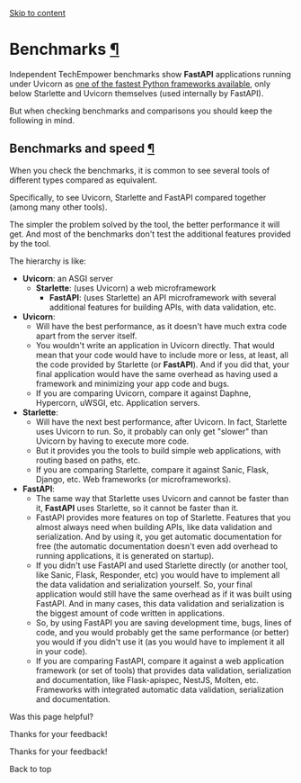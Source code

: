 [Skip to content](https://fastapi.tiangolo.com/benchmarks/#benchmarks)

# Benchmarks [¶](https://fastapi.tiangolo.com/benchmarks/\#benchmarks "Permanent link")

Independent TechEmpower benchmarks show **FastAPI** applications running under Uvicorn as [one of the fastest Python frameworks available](https://www.techempower.com/benchmarks/#section=test&runid=7464e520-0dc2-473d-bd34-dbdfd7e85911&hw=ph&test=query&l=zijzen-7), only below Starlette and Uvicorn themselves (used internally by FastAPI).

But when checking benchmarks and comparisons you should keep the following in mind.

## Benchmarks and speed [¶](https://fastapi.tiangolo.com/benchmarks/\#benchmarks-and-speed "Permanent link")

When you check the benchmarks, it is common to see several tools of different types compared as equivalent.

Specifically, to see Uvicorn, Starlette and FastAPI compared together (among many other tools).

The simpler the problem solved by the tool, the better performance it will get. And most of the benchmarks don't test the additional features provided by the tool.

The hierarchy is like:

- **Uvicorn**: an ASGI server
  - **Starlette**: (uses Uvicorn) a web microframework
    - **FastAPI**: (uses Starlette) an API microframework with several additional features for building APIs, with data validation, etc.
- **Uvicorn**:
  - Will have the best performance, as it doesn't have much extra code apart from the server itself.
  - You wouldn't write an application in Uvicorn directly. That would mean that your code would have to include more or less, at least, all the code provided by Starlette (or **FastAPI**). And if you did that, your final application would have the same overhead as having used a framework and minimizing your app code and bugs.
  - If you are comparing Uvicorn, compare it against Daphne, Hypercorn, uWSGI, etc. Application servers.
- **Starlette**:
  - Will have the next best performance, after Uvicorn. In fact, Starlette uses Uvicorn to run. So, it probably can only get "slower" than Uvicorn by having to execute more code.
  - But it provides you the tools to build simple web applications, with routing based on paths, etc.
  - If you are comparing Starlette, compare it against Sanic, Flask, Django, etc. Web frameworks (or microframeworks).
- **FastAPI**:
  - The same way that Starlette uses Uvicorn and cannot be faster than it, **FastAPI** uses Starlette, so it cannot be faster than it.
  - FastAPI provides more features on top of Starlette. Features that you almost always need when building APIs, like data validation and serialization. And by using it, you get automatic documentation for free (the automatic documentation doesn't even add overhead to running applications, it is generated on startup).
  - If you didn't use FastAPI and used Starlette directly (or another tool, like Sanic, Flask, Responder, etc) you would have to implement all the data validation and serialization yourself. So, your final application would still have the same overhead as if it was built using FastAPI. And in many cases, this data validation and serialization is the biggest amount of code written in applications.
  - So, by using FastAPI you are saving development time, bugs, lines of code, and you would probably get the same performance (or better) you would if you didn't use it (as you would have to implement it all in your code).
  - If you are comparing FastAPI, compare it against a web application framework (or set of tools) that provides data validation, serialization and documentation, like Flask-apispec, NestJS, Molten, etc. Frameworks with integrated automatic data validation, serialization and documentation.

Was this page helpful?






Thanks for your feedback!






Thanks for your feedback!


Back to top